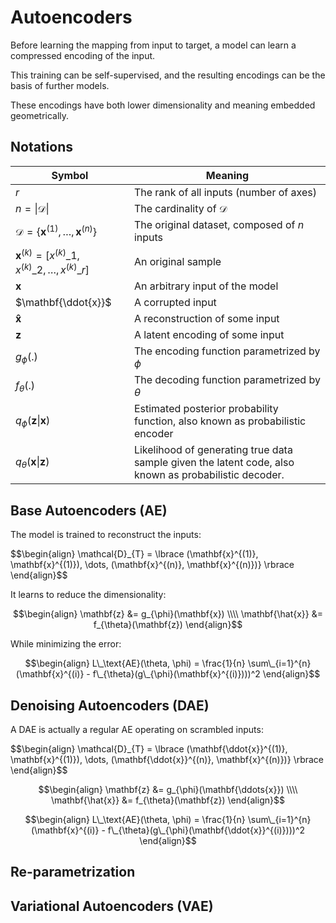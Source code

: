 # Autoencoders

Before learning the mapping from input to target, a model can learn a compressed encoding of the input.

This training can be self-supervised, and the resulting encodings can be the basis of further models.

These encodings have both lower dimensionality and meaning embedded geometrically.

## Notations

| Symbol                                                                    | Meaning                                                                           |
| ------------------------------------------------------------------------- | --------------------------------------------------------------------------------- |
| $r$                                                                       | The rank of all inputs (number of axes)                                           |
| $n = \vert \mathcal{D} \vert$                                             | The cardinality of $\mathcal{D}$                                                  |
| $\mathcal{D} = \lbrace \mathbf{x}^{(1)}, \dots, \mathbf{x}^{(n)} \rbrace$ | The original dataset, composed of $n$ inputs                                      |
| $\mathbf{x}^{(k)} = [x^{(k)}\_1, x^{(k)}\_2, \dots, x^{(k)}\_{r}]$        | An original sample                                                                |
| $\mathbf{x}$                                                              | An arbitrary input of the model                                                   |
| $\mathbf{\ddot{x}}$                                                       | A corrupted input                                                                 |
| $\mathbf{\hat{x}}$                                                        | A reconstruction of some input                                                    |
| $\mathbf{z}$                                                              | A latent encoding of some input                                                   |
| $g_{\phi}(.)$                                                             | The encoding function parametrized by $\phi$                                      |
| $f_{\theta}(.)$                                                           | The decoding function parametrized by $\theta$                                    |
| $q_{\phi}(\mathbf{z} \vert \mathbf{x})$                                   | Estimated posterior probability function, also known as probabilistic encoder     |
| $q_{\theta}(\mathbf{x} \vert \mathbf{z})$                                 | Likelihood of generating true data sample given the latent code, also known as probabilistic decoder. |

## Base Autoencoders (AE)

The model is trained to reconstruct the inputs:

$$\begin{align}
\mathcal{D}\_{T} = \lbrace (\mathbf{x}^{(1)}, \mathbf{x}^{(1)}), \dots, (\mathbf{x}^{(n)}, \mathbf{x}^{(n)})} \rbrace
\end{align}$$

It learns to reduce the dimensionality:

$$\begin{align}
\mathbf{z} &= g_{\phi}(\mathbf{x}) \\\\
\mathbf{\hat{x}} &= f_{\theta}(\mathbf{z})
\end{align}$$

While minimizing the error:

$$\begin{align}
L\_\text{AE}(\theta, \phi) = \frac{1}{n} \sum\_{i=1}^{n} (\mathbf{x}^{(i)} - f\_{\theta}(g\_{\phi}(\mathbf{x}^{(i)})))^2
\end{align}$$

## Denoising Autoencoders (DAE)

A DAE is actually a regular AE operating on scrambled inputs:

$$\begin{align}
\mathcal{D}\_{T} = \lbrace (\mathbf{\ddot{x}}^{(1)}, \mathbf{x}^{(1)}), \dots, (\mathbf{\ddot{x}}^{(n)}, \mathbf{x}^{(n)})} \rbrace
\end{align}$$

$$\begin{align}
\mathbf{z} &= g_{\phi}(\mathbf{\ddots{x}}) \\\\
\mathbf{\hat{x}} &= f_{\theta}(\mathbf{z})
\end{align}$$

$$\begin{align}
L\_\text{AE}(\theta, \phi) = \frac{1}{n} \sum\_{i=1}^{n} (\mathbf{x}^{(i)} - f\_{\theta}(g\_{\phi}(\mathbf{\ddot{x}}^{(i)})))^2
\end{align}$$

## Re-parametrization

## Variational Autoencoders (VAE)
